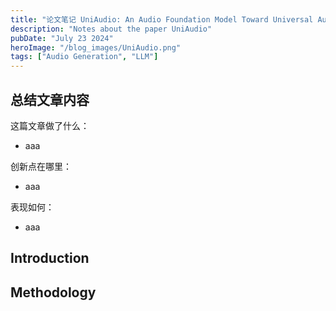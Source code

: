 ```yaml
---
title: "论文笔记 UniAudio: An Audio Foundation Model Toward Universal Audio Generation"
description: "Notes about the paper UniAudio"
pubDate: "July 23 2024"
heroImage: "/blog_images/UniAudio.png"
tags: ["Audio Generation", "LLM"]
---
```

## 总结文章内容

这篇文章做了什么：
* aaa

创新点在哪里：

* aaa

表现如何：
* aaa

## Introduction
## Methodology
